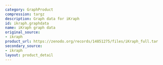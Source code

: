```yaml
---
category: GraphProduct
compression: targz
description: Graph data for iKraph
id: ikraph.graphdata
name: iKraph graph data
original_source:
- ikraph
product_url: https://zenodo.org/records/14851275/files/iKraph_full.tar.gz?download=1
secondary_source:
- ikraph
layout: product_detail
---
```


